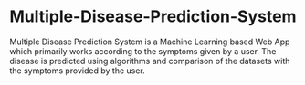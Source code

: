# Multiple-Disease-Prediction-System
Multiple Disease Prediction System is a Machine Learning based Web App which primarily works according to the symptoms given by a user. The disease is predicted using algorithms and comparison of the datasets with the symptoms provided by the user.
